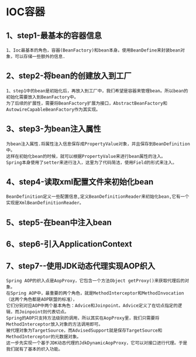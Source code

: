 # IOC容器
## 1、step1-最基本的容器信息
    1、Ioc最基本的角色，容器(BeanFactory)和bean本身。使用BeanDefine来封装bean对象，可以存储一些额外的信息.
   
    
## 2、step2-将bean的创建放入到工厂
    1、step1中的bean是初始化后，再放入到工厂中，我们希望是容器来管理bean。所以bean的初始化需要放入到BeanFactory中。
    为了后续的扩展性，需要将BeanFactory扩展为接口，AbstractBeanFactory和AutowireCapableBeanFactory作为其实现。
  
        
## 3、step3-为bean注入属性
    为bean注入属性.将属性注入信息保存成PropertyValue对象，并且保存到BeanDefinition中。
    这样在初始化bean的时候，就可以根据PropertyValue来进行bean属性的注入。
    Spring本身使用了setter来进行注入，这里为了代码简洁，使用Field的形式来注入。
    
## 4、step4-读取xml配置文件来初始化bean
    BeanDefinition定义一些配置信息,定义BeanDefinitionReader来初始化bean,它有一个实现是XmlBeanDefinitionReader。
    
## 5、step5-在bean中注入bean

## 6、step6-引入ApplicationContext

## 7、step7--使用JDK动态代理实现AOP织入
    Spring AOP的织入点是AopProxy，它包含一个方法Object getProxy()来获取代理后的对象。
    在Spring AOP中，最重要的两个角色，就是MethodInterceptor和MethodInvocation（这两个角色都是AOP联盟的标准），
    它们分别对应AOP中两个基本角色：Advice和Joinpoint。Advice定义了在切点指定的逻辑，而Joinpoint则代表切点。
    Spring的AOP只支持方法级别的调用，所以其实在AopProxy里，我们只需要将MethodInterceptor放入对象的方法调用即可。
    被代理对象为TargetSource，而AdvisedSupport就是保存TargetSource和MethodInterceptor的元数据对象。
    这一步先实现一个基于JDK动态代理的JdkDynamicAopProxy，它可以对接口进行代理。于是我们就有了基本的织入功能。
    
              

    

    